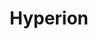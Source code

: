 ---
title: "Hyperion"
slug: "hyperion"
subtitle: ""
publisher: "Spectra"
published: "1990"
asin: "0553283685"
authors: 
  - dan-simmons
started: "2013-06-21"
start_year: "2013"
finished: "2013-07-06"
---